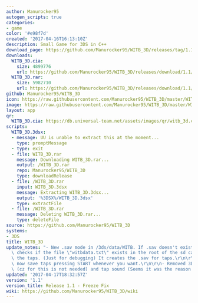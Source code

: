 ```yaml
---
author: Manurocker95
autogen_scripts: true
categories:
- game
color: '#e98f7d'
created: '2017-04-16T16:13:10Z'
description: Small Game for 3DS in C++
download_page: https://github.com/Manurocker95/WITB_3D/releases/tag/1.1
downloads:
  WITB_3D.cia:
    size: 4899776
    url: https://github.com/Manurocker95/WITB_3D/releases/download/1.1/WITB_3D.cia
  WITB_3D.rar:
    size: 5982710
    url: https://github.com/Manurocker95/WITB_3D/releases/download/1.1/WITB_3D.rar
github: Manurocker95/WITB_3D
icon: https://raw.githubusercontent.com/Manurocker95/WITB_3D/master/WITB_3D/icon.png
image: https://raw.githubusercontent.com/Manurocker95/WITB_3D/master/WITB_3D/resources/banner.png
layout: app
qr:
  WITB_3D.cia: https://db.universal-team.net/assets/images/qr/witb_3d.cia.png
scripts:
  WITB_3D.3dsx:
  - message: UU is unable to extract this at the moment...
    type: promptMessage
  - type: exit
  - file: WITB_3D.rar
    message: Downloading WITB_3D.rar...
    output: /WITB_3D.rar
    repo: Manurocker95/WITB_3D
    type: downloadRelease
  - file: /WITB_3D.rar
    input: WITB_3D.3dsx
    message: Extracting WITB_3D.3dsx...
    output: '%3DSX%/WITB_3D.3dsx'
    type: extractFile
  - file: /WITB_3D.rar
    message: Deleting WITB_3D.rar...
    type: deleteFile
source: https://github.com/Manurocker95/WITB_3D
systems:
- 3DS
title: WITB_3D
update_notes: "- New .sav mode in /3ds/data/WITB. If .sav doesn't exists, the game\
  \ checks if the file \"witbdata.txt\" exists in the root of the sd card to read\
  \ the taps. (Just for debugging) It creates the .sav for taps.\r\n\r\n- You can\
  \ now save taps pressing START whenever you want.\r\n\r\n- Removed 3D Stereoscopic\
  \ (cz for this is not needed) and tap sound (Seems it was the reason for the freezing) "
updated: '2017-04-17T18:32:57Z'
version: '1.1'
version_title: Release 1.1 - Freeze Fix
wiki: https://github.com/Manurocker95/WITB_3D/wiki
---
```

